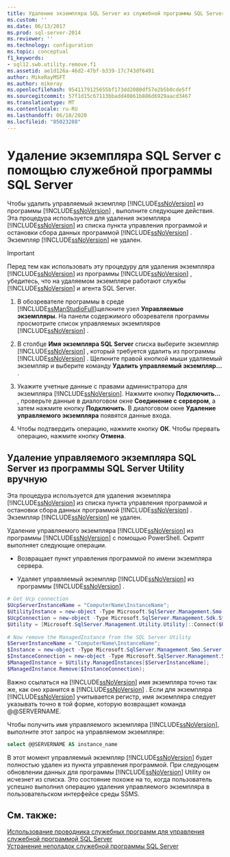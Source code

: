 ```yaml
---
title: Удаление экземпляра SQL Server из служебной программы SQL Server | Документация Майкрософт
ms.custom: ''
ms.date: 06/13/2017
ms.prod: sql-server-2014
ms.reviewer: ''
ms.technology: configuration
ms.topic: conceptual
f1_keywords:
- sql12.swb.utility.remove.f1
ms.assetid: ae1d126a-46d2-47bf-b339-17c743df6491
author: MikeRayMSFT
ms.author: mikeray
ms.openlocfilehash: 9541179125655bf173dd2080df57e2b5b0cde5ff
ms.sourcegitcommit: 57f1d15c67113bbadd40861b886d6929aacd3467
ms.translationtype: MT
ms.contentlocale: ru-RU
ms.lasthandoff: 06/18/2020
ms.locfileid: "85023288"
---
```

# <a name="remove-an-instance-of-sql-server-from-the-sql-server-utility"></a>Удаление экземпляра SQL Server с помощью служебной программы SQL Server
  Чтобы удалить управляемый экземпляр [!INCLUDE[ssNoVersion](../../includes/ssnoversion-md.md)] из программы [!INCLUDE[ssNoVersion](../../includes/ssnoversion-md.md)] , выполните следующие действия. Эта процедура используется для удаления экземпляра [!INCLUDE[ssNoVersion](../../includes/ssnoversion-md.md)] из списка пункта управления программой и остановки сбора данных программой [!INCLUDE[ssNoVersion](../../includes/ssnoversion-md.md)] . Экземпляр [!INCLUDE[ssNoVersion](../../includes/ssnoversion-md.md)] не удален.  
  
> [!IMPORTANT]  
>  Перед тем как использовать эту процедуру для удаления экземпляра [!INCLUDE[ssNoVersion](../../includes/ssnoversion-md.md)] из программы [!INCLUDE[ssNoVersion](../../includes/ssnoversion-md.md)] , убедитесь, что на удаляемом экземпляре работают службы [!INCLUDE[ssNoVersion](../../includes/ssnoversion-md.md)] и агента SQL Server.  
  
1.  В обозревателе программы в среде [!INCLUDE[ssManStudioFull](../../includes/ssmanstudiofull-md.md)]щелкните узел **Управляемые экземпляры**. На панели содержимого обозревателя программы просмотрите список управляемых экземпляров [!INCLUDE[ssNoVersion](../../includes/ssnoversion-md.md)] .  
  
2.  В столбце **Имя экземпляра SQL Server** списка выберите экземпляр [!INCLUDE[ssNoVersion](../../includes/ssnoversion-md.md)] , который требуется удалить из программы [!INCLUDE[ssNoVersion](../../includes/ssnoversion-md.md)] . Щелкните правой кнопкой мыши удаляемый экземпляр и выберите команду **Удалить управляемый экземпляр…** .  
  
3.  Укажите учетные данные с правами администратора для экземпляра [!INCLUDE[ssNoVersion](../../includes/ssnoversion-md.md)]. Нажмите кнопку **Подключить…** , проверьте данные в диалоговом окне **Соединение с сервером**, а затем нажмите кнопку **Подключить**. В диалоговом окне **Удаление управляемого экземпляра** появятся данные входа.  
  
4.  Чтобы подтвердить операцию, нажмите кнопку **ОК**. Чтобы прервать операцию, нажмите кнопку **Отмена**.  
  
## <a name="manually-remove-a-managed-instance-of-sql-server-from-a-sql-server-utility"></a>Удаление управляемого экземпляра SQL Server из программы SQL Server Utility вручную  
 Эта процедура используется для удаления экземпляра [!INCLUDE[ssNoVersion](../../includes/ssnoversion-md.md)] из списка пункта управления программой и остановки сбора данных программой [!INCLUDE[ssNoVersion](../../includes/ssnoversion-md.md)] . Экземпляр [!INCLUDE[ssNoVersion](../../includes/ssnoversion-md.md)] не удален.  
  
 Удаление управляемого экземпляра [!INCLUDE[ssNoVersion](../../includes/ssnoversion-md.md)] из программы [!INCLUDE[ssNoVersion](../../includes/ssnoversion-md.md)] с помощью PowerShell. Скрипт выполняет следующие операции.  
  
-   Возвращает пункт управления программой по имени экземпляра сервера.  
  
-   Удаляет управляемый экземпляр [!INCLUDE[ssNoVersion](../../includes/ssnoversion-md.md)] из программы [!INCLUDE[ssNoVersion](../../includes/ssnoversion-md.md)] .  
  
```powershell
# Get Ucp connection  
$UcpServerInstanceName = "ComputerName\InstanceName";  
$UtilityInstance = new-object -Type Microsoft.SqlServer.Management.Smo.Server $UcpServerInstanceName;  
$UcpConnection = new-object -Type Microsoft.SqlServer.Management.Sdk.Sfc.SqlStoreConnection $UtilityInstance.ConnectionContext.SqlConnectionObject;  
$Utility = [Microsoft.SqlServer.Management.Utility.Utility]::Connect($UcpConnection);  
  
# Now remove the ManagedInstance from the SQL Server Utility  
$ServerInstanceName = "ComputerName\InstanceName";  
$Instance = new-object -Type Microsoft.SqlServer.Management.Smo.Server $ServerInstanceName;  
$InstanceConnection = new-object -Type Microsoft.SqlServer.Management.Sdk.Sfc.SqlStoreConnection $Instance.ConnectionContext.SqlConnectionObject;  
$ManagedInstance = $Utility.ManagedInstances[$ServerInstanceName];  
$ManagedInstance.Remove($InstanceConnection);  
```  
  
Важно ссылаться на [!INCLUDE[ssNoVersion](../../includes/ssnoversion-md.md)] имя экземпляра точно так же, как оно хранится в [!INCLUDE[ssNoVersion](../../includes/ssnoversion-md.md)] . Если для экземпляра [!INCLUDE[ssNoVersion](../../includes/ssnoversion-md.md)] учитывается регистр, имя экземпляра следует указывать точно в той форме, которую возвращает команда @@SERVERNAME. 

Чтобы получить имя управляемого экземпляра [!INCLUDE[ssNoVersion](../../includes/ssnoversion-md.md)], выполните этот запрос на управляемом экземпляре:  
  
```sql
select @@SERVERNAME AS instance_name  
```  
  
 В этот момент управляемый экземпляр [!INCLUDE[ssNoVersion](../../includes/ssnoversion-md.md)] будет полностью удален из пункта управления программой. При следующем обновлении данных для программы [!INCLUDE[ssNoVersion](../../includes/ssnoversion-md.md)] Utility он исчезнет из списка. Это состояние похоже на то, когда пользователь успешно выполнил операцию удаления управляемого экземпляра в пользовательском интерфейсе среды SSMS.  
  
## <a name="see-also"></a>См. также:  
 [Использование проводника служебных программ для управления служебной программой SQL Server](use-utility-explorer-to-manage-the-sql-server-utility.md)   
 [Устранение неполадок служебной программы SQL Server](../../database-engine/troubleshoot-the-sql-server-utility.md)  
